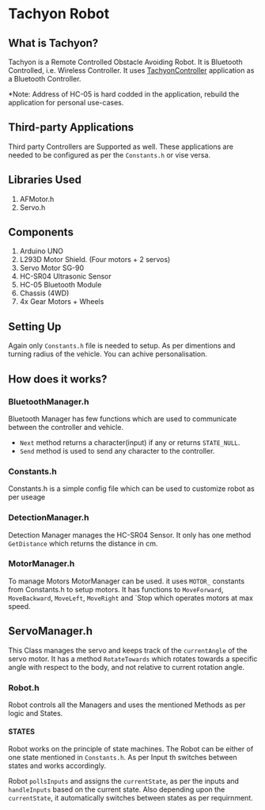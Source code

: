 # Tachyon Robot

## What is Tachyon?
Tachyon is a Remote Controlled Obstacle Avoiding Robot.
It is Bluetooth Controlled, i.e. Wireless Controller. 
It uses [TachyonController](https://github.com/SujalChoudhari/TachyonController) application as a Bluetooth Controller.

*Note: Address of HC-05 is hard codded in the application, rebuild the application for personal use-cases.

## Third-party Applications
Third party Controllers are Supported as well. 
These applications are needed to be configured as per the `Constants.h` or vise versa. 


## Libraries Used
1. AFMotor.h 
2. Servo.h

## Components
1. Arduino UNO
2. L293D Motor Shield. (Four motors + 2 servos)
3. Servo Motor SG-90
4. HC-SR04 Ultrasonic Sensor
5. HC-05 Bluetooth Module
6. Chassis (4WD)
7. 4x Gear Motors + Wheels 

## Setting Up
Again only `Constants.h` file is needed to setup. As per dimentions and turning radius of the vehicle. 
You can achive personalisation.


## How does it works?

### BluetoothManager.h
Bluetooth Manager has few functions which are used to communicate between the controller and vehicle.
- `Next` method returns a character(input) if any or returns `STATE_NULL`.
- `Send` method is used to send any character to the controller.

### Constants.h
Constants.h is a simple config file which can be used to customize robot as per useage

### DetectionManager.h
Detection Manager manages the HC-SR04 Sensor. It only has one method `GetDistance` 
which returns the distance in cm.

### MotorManager.h
To manage Motors MotorManager can be used. it uses `MOTOR_` constants from Constants.h to setup motors.
It has functions to `MoveForward`, `MoveBackward`, `MoveLeft`, `MoveRight` and `Stop  which 
operates motors at max speed.

## ServoManager.h
This Class manages the servo and keeps track of the `currentAngle` of the servo motor.
It has a method `RotateTowards` which rotates towards a specific angle with respect to the body,
and not relative to current rotation angle. 

### Robot.h
Robot controls all the Managers and uses the mentioned Methods as per logic and States.
#### STATES
  Robot works on the principle of state machines. The Robot can be either of one state mentioned in  `Constants.h`.
  As per Input th switches between states and works accordingly.

Robot  `pollsInputs` and assigns the `currentState`, as per the inputs and `handleInputs` based on the current state.
Also depending upon the `currentState`, it automatically switches between states as per requirnment.  